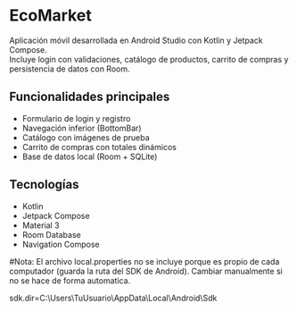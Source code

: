 # EcoMarket
Aplicación móvil desarrollada en Android Studio con Kotlin y Jetpack Compose.  
Incluye login con validaciones, catálogo de productos, carrito de compras y persistencia de datos con Room.

## Funcionalidades principales
- Formulario de login y registro
- Navegación inferior (BottomBar)
- Catálogo con imágenes de prueba
- Carrito de compras con totales dinámicos
- Base de datos local (Room + SQLite)

## Tecnologías
- Kotlin
- Jetpack Compose
- Material 3
- Room Database
- Navigation Compose


#Nota: El archivo local.properties no se incluye porque es propio de cada computador (guarda la ruta del SDK de Android). Cambiar manualmente si no se hace de forma automatica.

sdk.dir=C:\\Users\\TuUsuario\\AppData\\Local\\Android\\Sdk
